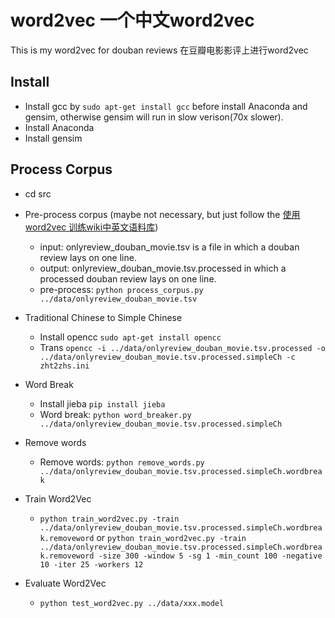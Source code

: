 # word2vec 一个中文word2vec
This is my word2vec for douban reviews
在豆瓣电影影评上进行word2vec

## Install
 - Install gcc by `sudo apt-get install gcc` before install Anaconda and gensim, otherwise gensim will run in slow verison(70x slower).
 - Install Anaconda
 - Install gensim

## Process Corpus
 - cd src
 - Pre-process corpus (maybe not necessary, but just follow the [使用 word2vec 训练wiki中英文语料库](http://www.jianshu.com/p/05800a28c5e4))
   - input: onlyreview_douban_movie.tsv is a file in which a douban review lays on one line.
   - output: onlyreview_douban_movie.tsv.processed in which a processed douban review lays on one line.
   - pre-process: `python process_corpus.py ../data/onlyreview_douban_movie.tsv`

 - Traditional Chinese to Simple Chinese
   - Install opencc `sudo apt-get install opencc`
   - Trans `opencc -i ../data/onlyreview_douban_movie.tsv.processed -o ../data/onlyreview_douban_movie.tsv.processed.simpleCh -c zht2zhs.ini`

 - Word Break
   - Install jieba `pip install jieba`
   - Word break: `python word_breaker.py ../data/onlyreview_douban_movie.tsv.processed.simpleCh`

 - Remove words
   - Remove words: `python remove_words.py ../data/onlyreview_douban_movie.tsv.processed.simpleCh.wordbreak`

 - Train Word2Vec
   - `python train_word2vec.py -train ../data/onlyreview_douban_movie.tsv.processed.simpleCh.wordbreak.removeword` or `python train_word2vec.py -train ../data/onlyreview_douban_movie.tsv.processed.simpleCh.wordbreak.removeword -size 300 -window 5 -sg 1 -min_count 100 -negative 10 -iter 25 -workers 12
`
 
 - Evaluate Word2Vec
   - `python test_word2vec.py ../data/xxx.model`
 